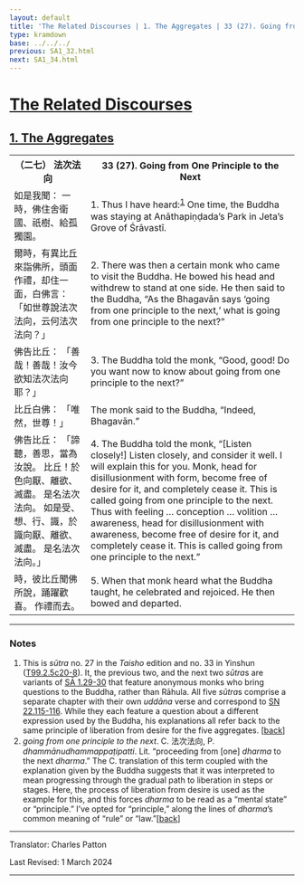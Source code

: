 ```yaml
---
layout: default
title: 'The Related Discourses | 1. The Aggregates | 33 (27). Going from One Principle to the Next'
type: kramdown
base: ../../../
previous: SA1_32.html
next: SA1_34.html
---
```


<h1><a href='../index.html'>The Related Discourses</a></h1>
<h2><a href='index.html'>1. The Aggregates</a></h2>

<table class="trans">
  <th class='ch'>（二七） 法次法向</th>
  <th class='en'>33 (27). Going from One Principle to the Next</th>
  <tr>
    <td title='t99.2.5c20'>如是我聞： 一時，佛住舍衛國、祇樹、給孤獨園。</td>
    <td id='p1'>1. Thus I have heard:<sup id="ref1"><a href="#n1">1</a></sup> One time, the Buddha was staying at Anāthapiṇḍada’s Park in Jeta’s Grove of Śrāvastī.</td>
  </tr>
  <tr>
    <td title='t99.2.5c21'>爾時，有異比丘來詣佛所，頭面作禮，却住一面，白佛言： 「如世尊說法次法向，云何法次法向？」</td>
    <td id='p2'>2. There was then a certain monk who came to visit the Buddha. He bowed his head and withdrew to stand at one side. He then said to the Buddha, “As the Bhagavān says ‘going from one principle to the next,’ what is going from one principle to the next?”</td>
  </tr>
  <tr>
    <td title='t99.2.5c23'>佛告比丘： 「善哉！善哉！汝今欲知法次法向耶？」</td>
    <td id='p3'>3. The Buddha told the monk, “Good, good! Do you want now to know about going from one principle to the next?”</td>
  </tr>
  <tr>
    <td title='t99.2.5c24'>比丘白佛： 「唯然，世尊！」</td>
    <td>The monk said to the Buddha, “Indeed, Bhagavān.”</td>
  </tr>
  <tr>
    <td title='t99.2.5c24'>佛告比丘： 「諦聽，善思，當為汝說。 比丘！於色向厭、離欲、滅盡。 是名法次法向。 如是受、想、行、識，於識向厭、離欲、滅盡。 是名法次法向。」</td>
    <td id='p4'>4. The Buddha told the monk, “[Listen closely!] Listen closely, and consider it well. I will explain this for you. Monk, head for disillusionment with form, become free of desire for it, and completely cease it. This is called going from one principle to the next. Thus with feeling … conception … volition … awareness, head for disillusionment with awareness, become free of desire for it, and completely cease it. This is called going from one principle to the next.”</td>
  </tr>
  <tr>
    <td title='t99.2.5c27'>時，彼比丘聞佛所說，踊躍歡喜。 作禮而去。</td>
    <td id='p5'>5. When that monk heard what the Buddha taught, he celebrated and rejoiced. He then bowed and departed.</td>
  </tr>
</table>

<hr/>

<h3 id="notes">Notes</h3>

<ol>
<li id="n1">This is <em>sūtra</em> no. 27 in the <cite>Taisho</cite> edition and no. 33 in Yinshun (<a href="https://cbetaonline.dila.edu.tw/zh/T02n0099_p0005c20" target="_blank">T99.2.5c20-8</a>). It, the previous two, and the next two <em>sūtra</em>s are variants of <a href="SA1_29.html" target="_blank">SĀ 1.29-30</a> that feature anonymous monks who bring questions to the Buddha, rather than Rāhula. All five <em>sūtra</em>s comprise a separate chapter with their own <em>uddāna</em> verse and correspond to <a href="https://suttacentral.net/sn22.115" target="_blank">SN 22.115-116</a>. While they each feature a question about a different expression used by the Buddha, his explanations all refer back to the same principle of liberation from desire for the five aggregates. [<a href="#ref1">back</a>]</li>
<li id="n2"><em>going from one principle to the next</em>. C. 法次法向, P. <em>dhammānudhammappaṭipatti</em>. Lit. “proceeding from [one] <em>dharma</em> to the next <em>dharma</em>.” The C. translation of this term coupled with the explanation given by the Buddha suggests that it was interpreted to mean progressing through the gradual path to liberation in steps or stages. Here, the process of liberation from desire is used as the example for this, and this forces <em>dharma</em> to be read as a “mental state” or “principle.” I’ve opted for “principle,” along the lines of <em>dharma</em>’s common meaning of “rule” or “law.”[<a href="#ref2">back</a>]</li>
</ol>
<hr/>

<p class="translator">Translator: Charles Patton</p>
<p class='revised'>Last Revised: 1 March 2024</p>

<hr/>